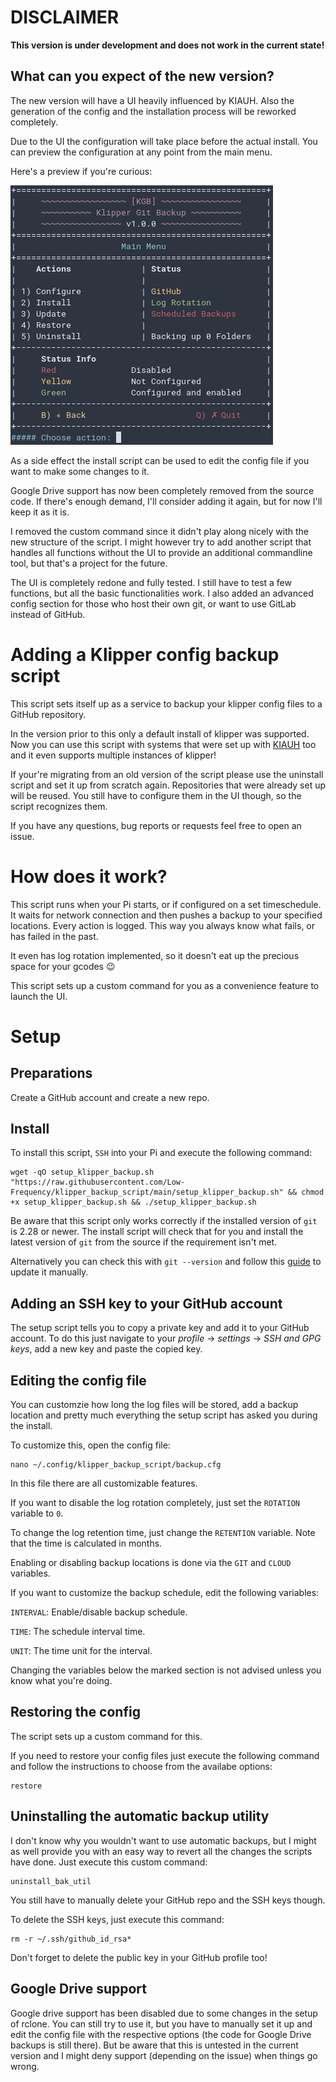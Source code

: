 # DISCLAIMER

**This version is under development and does not work in the current state!**

## What can you expect of the new version?

The new version will have a UI heavily influenced by KIAUH. Also the generation of the config and the installation process will be reworked completely.

Due to the UI the configuration will take place before the actual install. You can preview the configuration at any point from the main menu.

Here's a preview if you're curious:

![Preview of the main UI](/docs/images/preview.png)

As a side effect the install script can be used to edit the config file if you want to make some changes to it.

Google Drive support has now been completely removed from the source code. If there's enough demand, I'll consider adding it again, but for now I'll keep it as it is.

I removed the custom command since it didn't play along nicely with the new structure of the script. I might however try to add another script that handles all functions without the UI to provide an additional commandline tool, but that's a project for the future.

The UI is completely redone and fully tested. I still have to test a few functions, but all the basic functionalities work. I also added an advanced config section for those who host their own git, or want to use GitLab instead of GitHub.

# Adding a Klipper config backup script

This script sets itself up as a service to backup your klipper config files to a GitHub repository.

In the version prior to this only a default install of klipper was supported. Now you can use this script with systems that were set up with [KIAUH](https://github.com/th33xitus/kiauh) too and it even supports multiple instances of klipper!

If your're migrating from an old version of the script please use the uninstall script and set it up from scratch again. Repositories that were already set up will be reused. You still have to configure them in the UI though, so the script recognizes them.

If you have any questions, bug reports or requests feel free to open an issue.

# How does it work?

This script runs when your Pi starts, or if configured on a set timeschedule. It waits for network connection and then pushes a backup to your specified locations. Every action is logged. This way you always know what fails, or has failed in the past.

It even has log rotation implemented, so it doesn't eat up the precious space for your gcodes :wink:

This script sets up a custom command for you as a convenience feature to launch the UI.

# Setup

## Preparations

Create a GitHub account and create a new repo.

## Install

To install this script, `SSH` into your Pi and execute the following command:
```shell
wget -qO setup_klipper_backup.sh "https://raw.githubusercontent.com/Low-Frequency/klipper_backup_script/main/setup_klipper_backup.sh" && chmod +x setup_klipper_backup.sh && ./setup_klipper_backup.sh
```

Be aware that this script only works correctly if the installed version of `git` is 2.28 or newer. The install script will check that for you and install the latest version of `git` from the source if the requirement isn't met.

Alternatively you can check this with `git --version` and follow this [guide](git-update.md) to update it manually.

## Adding an SSH key to your GitHub account

The setup script tells you to copy a private key and add it to your GitHub account. To do this just navigate to your *profile* -> *settings* -> *SSH and GPG keys*, add a new key and paste the copied key.

## Editing the config file

You can customzie how long the log files will be stored, add a backup location and pretty much everything the setup script has asked you during the install.

To customize this, open the config file:
```shell
nano ~/.config/klipper_backup_script/backup.cfg
```

In this file there are all customizable features.

If you want to disable the log rotation completely, just set the `ROTATION` variable to `0`.

To change the log retention time, just change the `RETENTION` variable. Note that the time is calculated in months.

Enabling or disabling backup locations is done via the `GIT` and `CLOUD` variables.

If you want to customize the backup schedule, edit the following variables:

`INTERVAL`: Enable/disable backup schedule.

`TIME`: The schedule interval time.

`UNIT`: The time unit for the interval.

Changing the variables below the marked section is not advised unless you know what you're doing.

## Restoring the config

The script sets up a custom command for this.

If you need to restore your config files just execute the following command and follow the instructions to choose from the availabe options:
```shell
restore
```

## Uninstalling the automatic backup utility

I don't know why you wouldn't want to use automatic backups, but I might as well provide you with an easy way to revert all the changes the scripts have done. Just execute this custom command:
```shell
uninstall_bak_util
```

You still have to manually delete your GitHub repo and the SSH keys though.

To delete the SSH keys, just execute this command:
```shell
rm -r ~/.ssh/github_id_rsa*
```

Don't forget to delete the public key in your GitHub profile too!

## Google Drive support

Google drive support has been disabled due to some changes in the setup of rclone. You can still try to use it, but you have to manually set it up and edit the config file with the respective options (the code for Google Drive backups is still there). But be aware that this is untested in the current version and I might deny support (depending on the issue) when things go wrong.